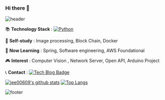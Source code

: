### Hi there 👋

<!--
**jee00609/jee00609** is a ✨ _special_ ✨ repository because its `README.md` (this file) appears on your GitHub profile.

![header](https://capsule-render.vercel.app/api?type=waving&color=auto&height=300&section=header&text=capsule%20render&fontSize=90)


Here are some ideas to get you started:

- 🔭 I’m currently working on ...
- 🌱 I’m currently learning ...
- 👯 I’m looking to collaborate on ...
- 🤔 I’m looking for help with ...
- 💬 Ask me about ...
- 📫 How to reach me: ...
- 😄 Pronouns: ...
- ⚡ Fun fact: ...
- 📝 :memo:
- 💻 :computer:
- 😊 :blush:
-->

![header](https://capsule-render.vercel.app/api?type=waving&color=auto&height=300&section=header&text=Integral%2076&fontSize=90)

📚 <b>Technology Stack</b> : [![Python](http://img.shields.io/badge/-Python-#3776AB?style=flat-square&logo=Python&link=https://github.com/topics/python)](https://github.com/topics/python)

🌱 <b>Self-study</b> : Image processing, Block Chain, Docker

🏫 <b>Now Learning</b> : Spring, Software engineering, AWS Foundational

🎮 <b>Interest</b> :  Computer Vision , Network Server, Open API, Arduino Project

📞 <b>Contact</b> : [![Tech Blog Badge](http://img.shields.io/badge/-Tech%20blog-black?style=flat-square&logo=github&link=https://jee00609.github.io/)](https://jee00609.github.io/)

[![jee00609's github stats](https://github-readme-stats.vercel.app/api?username=jee00609)](https://github.com/anuraghazra/github-readme-stats)
[![Top Langs](https://github-readme-stats.vercel.app/api/top-langs/?username=jee00609&layout=compact)](https://github.com/anuraghazra/github-readme-stats)

![footer](https://capsule-render.vercel.app/api?type=waving&section=footer)
